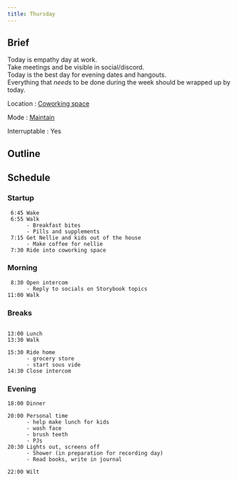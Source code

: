 ```yaml
---
title: Thursday
---
```


## Brief

Today is empathy day at work.  
Take meetings and be visible in social/discord.  
Today is the best day for evening dates and hangouts.  
Everything that _needs_ to be done during the week should be wrapped up by today.

Location
: [Coworking space](/mode/coworking)

Mode
: [Maintain](/mode/maintain)

Interruptable
: Yes

## Outline

## Schedule

### Startup

```
 6:45 Wake
 6:55 Walk
      - Breakfast bites
      - Pills and supplements
 7:15 Get Nellie and kids out of the house
      - Make coffee for nellie
 7:30 Ride into coworking space
```

### Morning

```
 8:30 Open intercom
      - Reply to socials on Storybook topics
11:00 Walk
```

### Breaks

```

13:00 Lunch
13:30 Walk

15:30 Ride home
      - grocery store
      - start sous vide
14:30 Close intercom
```

### Evening

```
18:00 Dinner

20:00 Personal time
      - help make lunch for kids
      - wash face
      - brush teeth
      - PJs
20:30 Lights out, screens off
      - Shower (in preparation for recording day)
      - Read books, write in journal

22:00 Wilt
```
